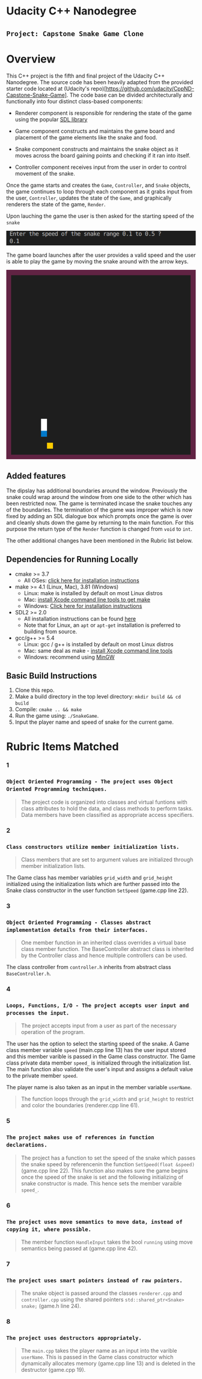 # Udacity C++ Nanodegree

## `Project: Capstone Snake Game Clone`

# Overview

This C++ project is the fifth and final project of the Udacity C++ Nanodegree.
The source code has been heavily adapted from the provided starter code located at (Udacity's repo)[https://github.com/udacity/CppND-Capstone-Snake-Game].
The code base can be divided architecturally and functionally into four distinct class-based components:

- Renderer component is responsible for rendering the state of the game using the popular [SDL library](https://www.libsdl.org/)

- Game component constructs and maintains the game board and placement of the game elements like the snake and food.

- Snake component constructs and maintains the snake object as it moves across the board gaining points and checking if it ran into itself.

- Controller component receives input from the user in order to control movement of the snake.

Once the game starts and creates the `Game`, `Controller`, and `Snake` objects, the game continues to loop through each component as it grabs input from the user, `Controller`, updates the state of the `Game`, and graphically renderers the state of the game, `Render`.

Upon lauching the game the user is then asked for the starting speed of the `snake`

![startingSpeed](user_input.png)

The game board launches after the user provides a valid speed and the user is able to play the game by moving the snake around with the arrow keys.

![gameBoartd](gameBoard.gif)

## Added features

The dipslay has additional boundaries around the window.
Previously the snake could wrap around the window from one side to the other which has been restricted now. The game is terminated incase the snake touches any of the boundaries.
The termination of the game was improper which is now fixed by adding an SDL dialogue box which prompts once the game is over and cleanly shuts down the game by returning to the main function. For this purpose the return type of the `Render` function is changed from `void` to `int`.

The other additional changes have been mentioned in the Rubric list below.

## Dependencies for Running Locally

- cmake >= 3.7
  - All OSes: [click here for installation instructions](https://cmake.org/install/)
- make >= 4.1 (Linux, Mac), 3.81 (Windows)
  - Linux: make is installed by default on most Linux distros
  - Mac: [install Xcode command line tools to get make](https://developer.apple.com/xcode/features/)
  - Windows: [Click here for installation instructions](http://gnuwin32.sourceforge.net/packages/make.htm)
- SDL2 >= 2.0
  - All installation instructions can be found [here](https://wiki.libsdl.org/Installation)
  - Note that for Linux, an `apt` or `apt-get` installation is preferred to building from source.
- gcc/g++ >= 5.4
  - Linux: gcc / g++ is installed by default on most Linux distros
  - Mac: same deal as make - [install Xcode command line tools](https://developer.apple.com/xcode/features/)
  - Windows: recommend using [MinGW](http://www.mingw.org/)

## Basic Build Instructions

1. Clone this repo.
2. Make a build directory in the top level directory: `mkdir build && cd build`
3. Compile: `cmake .. && make`
4. Run the game using: `./SnakeGame`.
5. Input the player name and speed of snake for the current game.

# Rubric Items Matched

### 1

### `Object Oriented Programming - The project uses Object Oriented Programming techniques.`

> The project code is organized into classes and virtual funtions with class attributes to hold the data, and class methods to perform tasks.
> Data members have been classified as appropriate access specifiers.

### 2

### `Class constructors utilize member initialization lists.`

> Class members that are set to argument values are initialized through member initialization lists.

The Game class has member variables `grid_width` and `grid_height` initialized using the initialization lists which are further passed into the Snake class constructor in the user function `SetSpeed` (game.cpp line 22).

### 3

### `Object Oriented Programming - Classes abstract implementation details from their interfaces.`

> One member function in an inherited class overrides a virtual base class member function. The BaseController abstract class is inherited by the Controller class and hence multiple controllers can be used.

The class controller from `controller.h` inherits from abstract class `BaseController.h`.

### 4

### `Loops, Functions, I/O - The project accepts user input and processes the input.`

> The project accepts input from a user as part of the necessary operation of the program.

The user has the option to select the starting speed of the snake. A Game class member variable  `speed` (main.cpp line 13) has the user input stored and this member varible is passed in the Game class constructor. The Game class private data member `speed_` is initialized through the initialization list. The main function also  validate the user's input and assigns a default value to the private member `speed`.

The player name is also taken as an input in the member variable `userName`.

> The function loops through the `grid_width` and `grid_height` to restrict and color the boundaries (renderer.cpp line 61).

### 5

### `The project makes use of references in function declarations.`

> The project has a function to set the speed of the snake which passes the snake speed by referencenin the function `SetSpeed(float &speed)`(game.cpp line 22). This function also makes sure the game begins once the speed of the snake is set and the following initializing of snake constructor is made. This hence sets the member varaible `speed_`.


### 6

### `The project uses move semantics to move data, instead of copying it, where possible.`

> The member function `HandleInput` takes the bool `running` using move semantics being passed at (game.cpp line 42).

### 7

### `The project uses smart pointers instead of raw pointers.`

> The snake object is passed around the classes `renderer.cpp` and `controller.cpp` using the shared pointers `std::shared_ptr<Snake> snake;` (game.h line 24).

### 8

### `The project uses destructors appropriately.`

> The `main.cpp` takes the player name as an input into the varible `userName`. This is passed in the Game class constructor which dynamically allocates memory (game.cpp line 13) and is deleted in the destructor (game.cpp 19).


